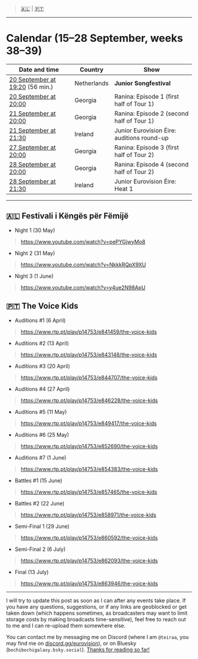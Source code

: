 > [🇦🇱](https://github.com/teiraaa/eurovision_vod/blob/main/contests/jesc2025.md#-festivali-i-k%C3%ABng%C3%ABs-p%C3%ABr-f%C3%ABmij%C3%AB) | [🇵🇹](https://github.com/teiraaa/eurovision_vod/blob/main/contests/jesc2025.md#-the-voice-kids)

*****

# Calendar (15–28 September, weeks 38–39)

Date and time | Country | Show
---|---|---
[20 September at 19:20](https://www.timeanddate.com/worldclock/fixedtime.html?iso=20250920T1920&p1=338) (56 min.) | Netherlands | **Junior Songfestival**
[20 September at 20:00](https://www.timeanddate.com/worldclock/fixedtime.html?iso=20250920T22&p1=371) | Georgia | Ranina: Episode 1 (first half of Tour 1)
[21 September at 20:00](https://www.timeanddate.com/worldclock/fixedtime.html?iso=20250921T22&p1=371) | Georgia | Ranina: Episode 2 (second half of Tour 1)
[21 September at 21:30](https://www.timeanddate.com/worldclock/fixedtime.html?iso=20250921T2030&p1=78) | Ireland | Junior Eurovision Éire: auditions round-up
[27 September at 20:00](https://www.timeanddate.com/worldclock/fixedtime.html?iso=20250927T22&p1=371) | Georgia | Ranina: Episode 3 (first half of Tour 2)
[28 September at 20:00](https://www.timeanddate.com/worldclock/fixedtime.html?iso=20250928T22&p1=371) | Georgia | Ranina: Episode 4 (second half of Tour 2)
[28 September at 21:30](https://www.timeanddate.com/worldclock/fixedtime.html?iso=20250921T2030&p1=78) | Ireland | Junior Eurovision Éire: Heat 1

*****

## 🇦🇱 Festivali i Këngës për Fëmijë

* Night 1 (30 May)

> https://www.youtube.com/watch?v=pePYGjwyMo8

* Night 2 (31 May)

> https://www.youtube.com/watch?v=NkkkRQpX9XU

* Night 3 (1 June)

> https://www.youtube.com/watch?v=y4ue2N98ApU

## 🇵🇹 The Voice Kids

* Auditions #1 (6 April)

> https://www.rtp.pt/play/p14753/e841459/the-voice-kids

* Auditions #2 (13 April)

> https://www.rtp.pt/play/p14753/e843148/the-voice-kids

* Auditions #3 (20 April)

> https://www.rtp.pt/play/p14753/e844707/the-voice-kids

* Auditions #4 (27 April)

> https://www.rtp.pt/play/p14753/e846228/the-voice-kids

* Auditions #5 (11 May)

> https://www.rtp.pt/play/p14753/e849417/the-voice-kids

* Auditions #6 (25 May)

> https://www.rtp.pt/play/p14753/e852690/the-voice-kids

* Auditions #7 (1 June)

> https://www.rtp.pt/play/p14753/e854383/the-voice-kids

* Battles #1 (15 June)

> https://www.rtp.pt/play/p14753/e857465/the-voice-kids

* Battles #2 (22 June)

> https://www.rtp.pt/play/p14753/e858971/the-voice-kids

* Semi-Final 1 (29 June)

> https://www.rtp.pt/play/p14753/e860592/the-voice-kids

* Semi-Final 2 (6 July)

> https://www.rtp.pt/play/p14753/e862093/the-voice-kids

* Final (13 July)

> https://www.rtp.pt/play/p14753/e863946/the-voice-kids

*****

I will try to update this post as soon as I can after any events take place. If you have any questions, suggestions, or if any links are geoblocked or get taken down (which happens sometimes, as broadcasters may want to limit storage costs by making broadcasts time-sensitive), feel free to reach out to me and I can re-upload them somewhere else.

You can contact me by messaging me on Discord (where I am `@teiraa`, you may find me on [discord.gg/eurovision](https://discord.gg/eurovision)), or on Bluesky (`bochibochigalaxy.bsky.social`). [Thanks for reading so far!](https://imgur.com/YmGlJ4X)
